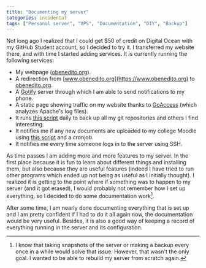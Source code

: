 ```yaml
---
title: "Documenting my server"
categories: incidental
tags: ["Personal server", "VPS", "Documentation", "DIY", "Backup"]
---
```

Not long ago I realized that I could get $50 of credit on Digital Ocean with my GitHub Student account, so I decided to try it. I transferred my website there, and with time I started adding services. It is currently running the following services:

 - My webpage ([obenedito.org](https://obenedito.org)).
 - A redirection from [www.obenedito.org](https://www.obenedito.org) to [obenedito.org](https://obenedito.org).
 - A [Gotify](https://gotify.net/) server through which I am able to send notifications to my phone.
 - A static page showing traffic on my website thanks to [GoAccess](https://goaccess.io/) (which analyzes Apache's log files).
 - It runs [this script](https://gitlab.com/oscarbenedito/git-backup) daily to back up all my git repositories and others I find interesting.
 - It notifies me if any new documents are uploaded to my college Moodle using [this script](https://gitlab.com/oscarbenedito/aun) and a cronjob.
 - It notifies me every time someone logs in to the server using SSH.

As time passes I am adding more and more features to my server. In the first place because it is fun to learn about different things and installing them, but also because they are useful features (indeed I have tried to run other programs which ended up not being as useful as I initially thought). I realized it is getting to the point where if something was to happen to my server (and it got erased), I would probably not remember how I set up everything, so I decided to do some documentation work[^backup].

[^backup]: I know that taking snapshots of the server or making a backup every once in a while would solve that issue. However, that wasn't the only goal. I wanted to be able to rebuild my server from scratch again.

After some time, I am nearly done documenting everything that is set up and I am pretty confident if I had to do it all again now, the documentation would be very useful. Besides, it is also a good way of keeping a record of everything running in the server and its configuration.
